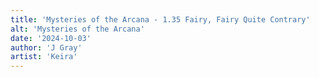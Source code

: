 ```yaml
---
title: 'Mysteries of the Arcana - 1.35 Fairy, Fairy Quite Contrary'
alt: 'Mysteries of the Arcana'
date: '2024-10-03'
author: 'J Gray'
artist: 'Keira'
---
```

